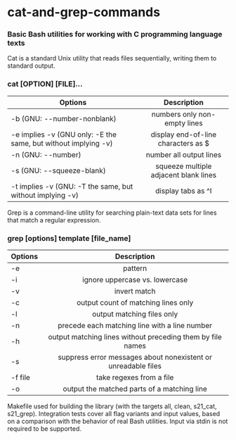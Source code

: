 # cat-and-grep-commands
### Basic Bash utilities for working with C programming language texts

Cat is a standard Unix utility that reads files sequentially, writing them to standard output. 

### cat [OPTION] [FILE]...


| Options       | Description        |
| ------------- |:------------------:|
| -b (GNU: --number-nonblank)    |  numbers only non-empty lines   |
| -e implies -v (GNU only: -E the same, but without implying -v)    | display end-of-line characters as $ |
| -n (GNU: --number)  | number all output lines         |
| -s (GNU: --squeeze-blank)  | squeeze multiple adjacent blank lines         |
|  -t implies -v (GNU: -T the same, but without implying -v)  | display tabs as ^I         |


Grep is a command-line utility for searching plain-text data sets for lines that match a regular expression.

### grep [options] template [file_name]


| Options       | Description        |
| ------------- |:------------------:|
| -e    |  pattern   |
| -i  | ignore uppercase vs. lowercase |
| -v  |invert match         |
| -c  | output count of matching lines only         |
| -l  | output matching files only         |
| -n  | precede each matching line with a line number         |
| -h  | output matching lines without preceding them by file names         |
| -s  | suppress error messages about nonexistent or unreadable files         |
| -f file  | take regexes from a file         |
| -o  | output the matched parts of a matching line         |

Makefile used for building the library (with the targets all, clean, s21_cat, s21_grep). Integration tests cover all flag variants and input values, based on a comparison with the behavior of real Bash utilities. Input via stdin is not required to be supported.
